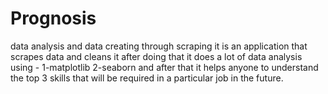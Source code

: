 # Prognosis 
data analysis and data creating through scraping
it is an application that scrapes data and  cleans it after doing that it does a lot of data analysis using -
1-matplotlib
2-seaborn
and after that it helps anyone to understand the top 3 skills that will be required in a particular job in the future.


